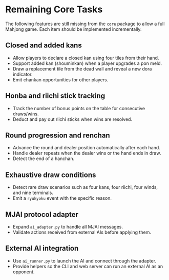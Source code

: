 # Remaining Core Tasks

The following features are still missing from the `core` package to allow a full Mahjong game. Each item should be implemented incrementally.

## Closed and added kans
- Allow players to declare a closed kan using four tiles from their hand.
- Support added kan (shouminkan) when a player upgrades a pon meld.
- Draw a replacement tile from the dead wall and reveal a new dora indicator.
- Emit chankan opportunities for other players.

## Honba and riichi stick tracking
- Track the number of bonus points on the table for consecutive draws/wins.
- Deduct and pay out riichi sticks when wins are resolved.

## Round progression and renchan
- Advance the round and dealer position automatically after each hand.
- Handle dealer repeats when the dealer wins or the hand ends in draw.
- Detect the end of a hanchan.

## Exhaustive draw conditions
- Detect rare draw scenarios such as four kans, four riichi, four winds, and nine terminals.
- Emit a `ryukyoku` event with the specific reason.

## MJAI protocol adapter
- Expand `ai_adapter.py` to handle all MJAI messages.
- Validate actions received from external AIs before applying them.

## External AI integration
- Use `ai_runner.py` to launch the AI and connect through the adapter.
- Provide helpers so the CLI and web server can run an external AI as an opponent.

